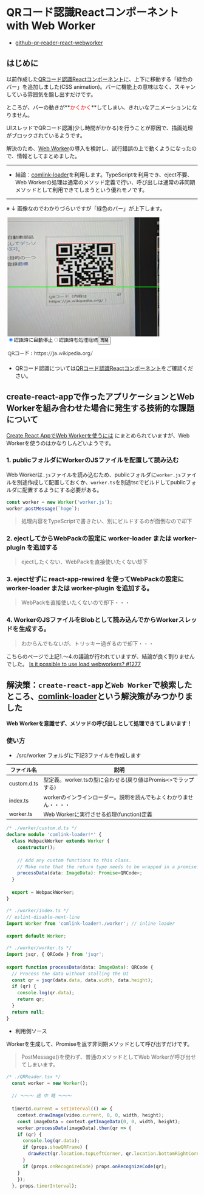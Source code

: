 # QRコード認識Reactコンポーネント with Web Worker


* [github-qr-reader-react-webworker](https://github.com/murasuke/qr-reader-react-webworker/)

## はじめに

以前作成した[QRコード認識Reactコンポーネント](https://github.com/murasuke/qr-reader-react)に、上下に移動する「緑色のバー」を追加しました(CSS animation)。バーに機能上の意味はなく、スキャンしている雰囲気を醸し出すだけです。

ところが、バーの動きが**<span style="color: red; ">かくかく</span>**してしまい、きれいなアニメーションになりません。

UIスレッドでQRコード認識(少し時間がかかる)を行うことが原因で、描画処理がブロックされているようです。

解決のため、[Web Worker](https://developer.mozilla.org/ja/docs/Web/API/Web_Workers_API/Using_web_workers)の導入を検討し、試行錯誤の上で動くようになったので、情報としてまとめました。

---

* 結論：[comlink-loader](https://github.com/GoogleChromeLabs/comlink-loader)を利用します。TypeScriptを利用でき、eject不要、Web Workerの処理は通常のメソッド定義で行い、呼び出しは通常の非同期メソッドとして利用できてしまうという優れモノです。

---

※ ↓ 画像なのでわかりづらいですが「緑色のバー」が上下します。

![qr-reader.png](./img/scanbar.png)



* QRコード認識については[QRコード認識Reactコンポーネント](https://github.com/murasuke/qr-reader-react)をご確認ください。


## create-react-appで作ったアプリケーションとWeb Workerを組み合わせた場合に発生する技術的な課題について

[Create React AppでWeb Workerを使うには](https://blog.makotoishida.com/2018/11/create-react-appweb-worker.html) にまとめられていますが、Web Workerを使うのはかなりしんどいようです。

### 1. publicフォルダにWorkerのJSファイルを配置して読み込む

Web Workerは`.js`ファイルを読み込むため、publicフォルダに`worker.js`ファイルを別途作成して配置しておくか、`worker.ts`を別途tscでビルドしてpublicフォルダに配置するようにする必要がある。

```javascript
const worker = new Worker('worker.js');
worker.postMessage(`hoge`);
```

> 処理内容をTypeScriptで書きたい、別にビルドするのが面倒なので却下

### 2. ejectしてからWebPackの設定に worker-loader または worker-plugin を追加する

> ejectしたくない、WebPackを直接使いたくない却下

### 3. ejectせずに react-app-rewired を使ってWebPackの設定に worker-loader または worker-plugin を追加する。

> WebPackを直接使いたくないので却下・・・
### 4. WorkerのJSファイルをBlobとして読み込んでからWorkerスレッドを生成する。

> わからんでもないが、トリッキー過ぎるので却下・・・

こちらのページで上記1.～4.の議論が行われていますが、結論が良く割りませんでした。
[Is it possible to use load webworkers? #1277](https://github.com/facebook/create-react-app/issues/1277)


## 解決策：`create-react-app`と`Web Worker`で検索したところ、[comlink-loader](https://github.com/GoogleChromeLabs/comlink-loader)という解決策がみつかりました

**Web Workerを意識せず、メソッドの呼び出しとして処理できてしまいます！**


### 使い方

* ./src/worker フォルダに下記3ファイルを作成します

| ファイル名 | 説明 | 
|-----------|------------|
|custom.d.ts|型定義。worker.tsの型に合わせる(戻り値はPromis<>でラップする)|
|index.ts|workerのインラインローダー。説明を読んでもよくわかりません・・・・|
|worker.ts|Web Workerに実行させる処理(function)定義|

```typescript
/* ./worker/custom.d.ts */
declare module 'comlink-loader!*' {
  class WebpackWorker extends Worker {
    constructor();

    // Add any custom functions to this class.
    // Make note that the return type needs to be wrapped in a promise.
    processData(data: ImageData): Promise<QRCode>;
  }

  export = WebpackWorker;
}
```

```typescript
/* ./worker/index.ts */
// eslint-disable-next-line
import Worker from 'comlink-loader!./worker'; // inline loader

export default Worker;
```

```typescript
/* ./worker/worker.ts */
import jsqr, { QRCode } from 'jsqr';

export function processData(data: ImageData): QRCode {
  // Process the data without stalling the UI
  const qr = jsqr(data.data, data.width, data.height);
  if (qr) {
    console.log(qr.data);
    return qr;
  }
  return null;
}
```

* 利用側ソース

Workerを生成して、Promiseを返す非同期メソッドとして呼び出すだけです。

> PostMessage()を使わず、普通のメソッドとしてWeb Workerが呼び出せてしまいます。

```typescript
/* ./QRReader.tsx */
  const worker = new Worker();

  // ～～～ 途 中 略 ～～～

  timerId.current = setInterval(() => {
    context.drawImage(video.current, 0, 0, width, height);
    const imageData = context.getImageData(0, 0, width, height);
    worker.processData(imageData).then(qr => {
    if (qr) {
      console.log(qr.data);
      if (props.showQRFrame) {
        drawRect(qr.location.topLeftCorner, qr.location.bottomRightCorner);
      }
      if (props.onRecognizeCode) props.onRecognizeCode(qr);               
    }
    });
  }, props.timerInterval);
```
